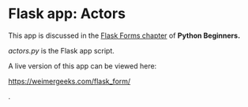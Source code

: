 # Flask app: Actors

This app is discussed in the [Flask Forms chapter](https://python-adv-web-apps.readthedocs.io/en/latest/flask_forms.html) of **Python Beginners.**

*actors.py* is the Flask app script.

A live version of this app can be viewed here:

https://weimergeeks.com/flask_form/

.
